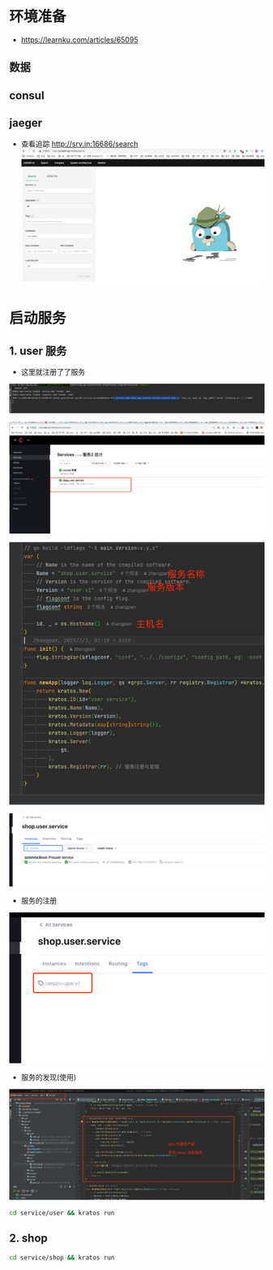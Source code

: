 # 环境准备

- https://learnku.com/articles/65095

## 数据

## consul

## jaeger
- 查看追踪   http://srv.in:16686/search
![](./__markdown.images/README/README-1680028247494.png)


# 启动服务



## 1. user 服务

- 这里就注册了了服务

![](./.markdown.images/README/README-1692174211459.png)

![](./.markdown.images/README/README-1692174224898.png)

![](./.markdown.images/README/README-1692175946155.png)

![](./.markdown.images/README/README-1692175975187.png)

- 服务的注册

![](./.markdown.images/README/README-1692175988040.png)

- 服务的发现(使用)

![](./.markdown.images/README/README-1692176192009.png)


```bash 
cd service/user && kratos run 
```

## 2. shop
```bash 
cd service/shop && kratos run 
```


